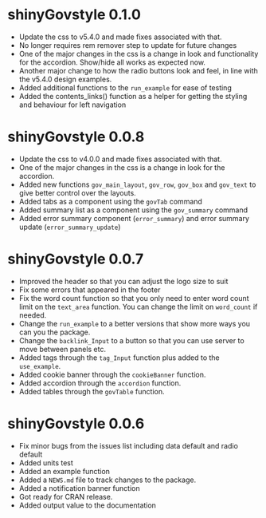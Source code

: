 # shinyGovstyle 0.1.0

* Update the css to v5.4.0 and made fixes associated with that.
* No longer requires rem remover step to update for future changes
* One of the major changes in the css is a change in look and functionality for the accordion. Show/hide all works as expected now.
* Another major change to how the radio buttons look and feel, in line with the v5.4.0 design examples.
* Added additional functions to the `run_example` for ease of testing
* Added the contents_links() function as a helper for getting the styling and behaviour for left navigation


# shinyGovstyle 0.0.8

* Update the css to v4.0.0 and made fixes associated with that.
* One of the major changes in the css is a change in look for the accordion.
* Added new functions `gov_main_layout`, `gov_row`, `gov_box` and `gov_text` to 
give better control over the layouts.
* Added tabs as a component using the `govTab` command
* Added summary list as a component using the `gov_summary` command
* Added error summary component (`error_summary`) and error summary 
update (`error_summary_update`)


# shinyGovstyle 0.0.7

* Improved the header so that you can adjust the logo size to suit
* Fix some errors that appeared in the footer
* Fix the word count function so that you only need to enter word count limit 
  on the `text_area` function.  You can change the limit on `word_count` if 
  needed.
* Change the `run_example` to a better versions that show more ways you can you
  the package.
* Change the `backlink_Input` to a button so that you can use server to move
  between panels etc.
* Added tags through the `tag_Input` function plus added to the `use_example`.
* Added cookie banner through the `cookieBanner` function.
* Added accordion through the `accordion` function.
* Added tables through the `govTable` function.

# shinyGovstyle 0.0.6

* Fix minor bugs from the issues list including data default and radio default
* Added units test
* Added an example function
* Added a `NEWS.md` file to track changes to the package.
* Added a notification banner function
* Got ready for CRAN release.
* Added output value to the documentation

